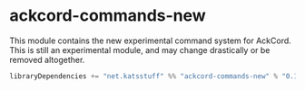 # ackcord-commands-new
This module contains the new experimental command system for AckCord. This is still an experimental module, and may change drastically or be removed altogether.

```scala
libraryDependencies += "net.katsstuff" %% "ackcord-commands-new" % "0.14.0"
```